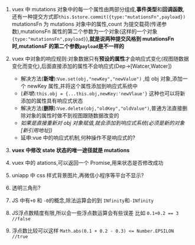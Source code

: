 1. vuex 中 mutations 对象中的每一个属性由两部分组成,**事件类型**和**回调函数**,还有一种提交方式即`this.$store.commit({type:"mutationsFn",payload})` mutationsFn 为 mutations 对象中的属性,count 为提交载荷(传递参数),mutationsFn 属性的第二个参数为一个对象(这样的一个对象`{type:"mutationsFn",payload}`),**就是说两种提交风格到 mutationsFn 时,mutationsF 的第二个参数`payload`是不一样的**
2. vuex 中对象的响应规则:对象数据只有**预设的属性**才会响应式变化(视图随数据变化而变化),后面直接添加的属性不会响应式(Dep->[Watcer,Watcer])

   - 解决方法(**新增**):`Vue.set(obj,"newKey","newValue")` ,给 obj 对象,添加一个 newKey 属性,并将这个属性添加到响应式系统中
   - (_新增_):`this.obj = {...this.obj,newKey:'newVlaue'}` 这种也可以将新添加的属性具有响应式状态
   - 解决方法(**删除**):`Vue.delete(obj,"oldKey","oldValue")`,普通方法直接删除对象的属性时做不到视图跟随数据改变的
   - _如果是直接重新对 obj 对象赋值,就会添加到响应式系统(必须是新的对象[新引用地址])_
   - 延申:vue 中的响应式机制,何种操作不是响应式的?

3. **vuex 中修改 state 状态的唯一途径就是 mutations**
4. vuex 中的 atations,可以返回一个 Promise,用来状态是否修改成功
5. uniapp 中 css 样式背景图片,再微信小程序等平台不显示?
6. 透明三角形?
7. JS 中有`+0` 和 `-0`的概念,除法运算会的到 `INfinity`和`-INfinity`
8. JS浮点数精度有限,所以会一些浮点数运算会有些误差 比如 `0.1+0.2 == 3   //false`
9. 浮点数比较可以这样 `Math.abs(0.1 + 0.2 - 0.3) <= Number.EPSILON   //true`
